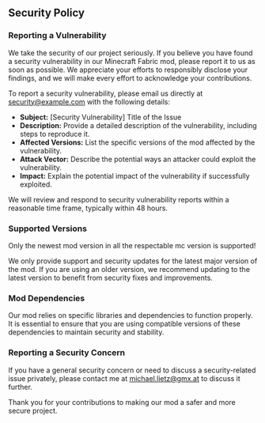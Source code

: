 ## Security Policy

### Reporting a Vulnerability

We take the security of our project seriously. If you believe you have found a security vulnerability in our Minecraft Fabric mod, please report it to us as soon as possible. We appreciate your efforts to responsibly disclose your findings, and we will make every effort to acknowledge your contributions.

To report a security vulnerability, please email us directly at [security@example.com](mailto:security@example.com) with the following details:

- **Subject:** [Security Vulnerability] Title of the Issue
- **Description:** Provide a detailed description of the vulnerability, including steps to reproduce it.
- **Affected Versions:** List the specific versions of the mod affected by the vulnerability.
- **Attack Vector:** Describe the potential ways an attacker could exploit the vulnerability.
- **Impact:** Explain the potential impact of the vulnerability if successfully exploited.

We will review and respond to security vulnerability reports within a reasonable time frame, typically within 48 hours.

### Supported Versions

Only the newest mod version in all the respectable mc version is supported!

We only provide support and security updates for the latest major version of the mod. If you are using an older version, we recommend updating to the latest version to benefit from security fixes and improvements.

### Mod Dependencies

Our mod relies on specific libraries and dependencies to function properly. It is essential to ensure that you are using compatible versions of these dependencies to maintain security and stability.

### Reporting a Security Concern

If you have a general security concern or need to discuss a security-related issue privately, please contact me at [michael.lietz@gmx.at](mailto:michael.lietz@gmx.at) to discuss it further.

Thank you for your contributions to making our mod a safer and more secure project.
